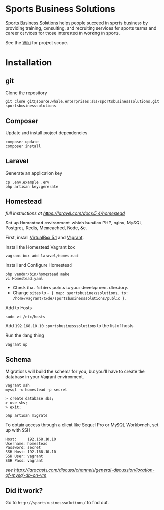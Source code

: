 # Sports Business Solutions

[Sports Business Solutions](http://www.sportsbusiness.solutions/) helps people succeed in sports business by providing training, consulting, and recruiting services for sports teams and career cervices for those interested in working in sports.

See the [Wiki](https://source.whale.enterprises/sbs/sportsbusinesssolutions/wikis/home) for project scope.

# Installation

## git

Clone the repository
```
git clone git@source.whale.enterprises:sbs/sportsbusinesssolutions.git sportsbusinesssolutions
```

## Composer

Update and install project dependencies
```
composer update
composer install
```

## Laravel

Generate an application key
```
cp .env.example .env
php artisan key:generate
```

## Homestead

*full instructions at https://laravel.com/docs/5.4/homestead*

Set up Homestead environment, which bundles PHP, nginx, MySQL, Postgres, Redis, Memcached, Node, &c.

First, install [VirtualBox 5.1](https://www.virtualbox.org/wiki/Downloads) and [Vagrant](https://www.vagrantup.com/downloads.html).

Install the Homestead Vagrant box
```
vagrant box add laravel/homestead
```

Install and Configure Homestead
```
php vendor/bin/homestead make
vi Homestead.yaml
```
- Check that `folders` points to your development directory.  
- Change `sites` to `- { map: sportsbusinesssolutions, to: /home/vagrant/Code/sportsbusinesssolutions/public }`.

Add to Hosts
```
sudo vi /etc/hosts
```
Add `192.168.10.10 sportsbusinesssolutions` to the list of hosts

Run the dang thing
```
vagrant up
```

## Schema

Migrations will build the schema for you, but you'll have to create the database in your Vagrant environment.

```
vagrant ssh
mysql -u homestead -p secret

> create database sbs;
> use sbs;
> exit;

php artisan migrate
```

To obtain access through a client like Sequel Pro or MySQL Workbench, set up with SSH

```
Host:     192.168.10.10
Username: homestead
Password: secret
SSH Host: 192.168.10.10
SSH User: vagrant
SSH Pass: vagrant
```

*see https://laracasts.com/discuss/channels/general-discussion/location-of-mysql-db-on-vm*

## Did it work?

Go to `http://sportsbusinesssolutions/` to find out.
